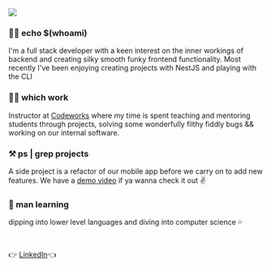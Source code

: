 <p>
  <img src="https://s8.gifyu.com/images/HI-IM-MAYLYNN-2.gif"/>
</p>

### 🙋‍♀️ echo $(whoami)
I'm a full stack developer with a keen interest on the inner workings of backend and creating silky smooth funky frontend functionality. Most recently I've been enjoying creating projects with NestJS and playing with the CLI 

### 👩‍💻 which work
Instructor at [Codeworks](https://codeworks.me/) where my time is spent teaching and mentoring students through projects, solving some wonderfully filthy fiddly bugs && working on our internal software. 

### ⚒️ ps | grep projects
A side project is a refactor of our mobile app before we carry on to add new features. We have a [demo video](https://www.youtube.com/watch?v=wZ4gDSbOGk4&feature=youtu.be) if ya wanna check it out :v: </div>

### 🌱 man learning
dipping into lower level languages and diving into computer science 💦

<br>

👉 [LinkedIn](https://www.linkedin.com/in/maylynn-ng/)👈 
